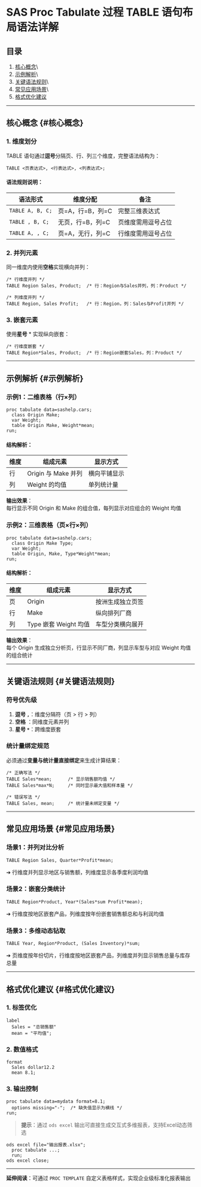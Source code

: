 # SAS Proc Tabulate 过程 TABLE 语句布局语法详解

## 目录

1.  [核心概念](#核心概念)\
2.  [示例解析](#示例解析)\
3.  [关键语法规则](#关键语法规则)\
4.  [常见应用场景](#常见应用场景)\
5.  [格式优化建议](#格式优化建议)

------------------------------------------------------------------------

## 核心概念 {#核心概念}

### 1. 维度划分

TABLE 语句通过**逗号**分隔页、行、列三个维度，完整语法结构为：

``` sas
TABLE <页表达式>, <行表达式>, <列表达式>;
```

#### 语法规则说明：

| 语法形式         | 维度分配         | 备注               |
|------------------|------------------|--------------------|
| `TABLE A, B, C;` | 页=A，行=B，列=C | 完整三维表达式     |
| `TABLE , B, C;`  | 无页，行=B，列=C | 页维度需用逗号占位 |
| `TABLE A, , C;`  | 页=A，无行，列=C | 行维度需用逗号占位 |

### 2. 并列元素

同一维度内使用**空格**实现横向并列：

``` sas
/* 行维度并列 */
TABLE Region Sales, Product;  /* 行：Region与Sales并列，列：Product */

/* 列维度并列 */
TABLE Region, Sales Profit;   /* 行：Region，列：Sales与Profit并列 */
```

### 3. 嵌套元素

使用**星号** \* 实现纵向嵌套：

``` sas
/* 行维度嵌套 */
TABLE Region*Sales, Product;  /* 行：Region嵌套Sales，列：Product */
```

------------------------------------------------------------------------

## 示例解析 {#示例解析}

### 示例1：二维表格（行×列）

``` sas
proc tabulate data=sashelp.cars;
  class Origin Make;
  var Weight;
  table Origin Make, Weight*mean; 
run;
```

#### 结构解析：

| 维度 | 组成元素            | 显示方式     |
|------|---------------------|--------------|
| 行   | Origin 与 Make 并列 | 横向平铺显示 |
| 列   | Weight 的均值       | 单列统计量   |

**输出效果**：\
每行显示不同 Origin 和 Make 的组合值，每列显示对应组合的 Weight 均值

### 示例2：三维表格（页×行×列）

``` sas
proc tabulate data=sashelp.cars;
  class Origin Make Type;
  var Weight;
  table Origin, Make, Type*Weight*mean;
run;
```

#### 结构解析：

| 维度 | 组成元素              | 显示方式         |
|------|-----------------------|------------------|
| 页   | Origin                | 按洲生成独立页签 |
| 行   | Make                  | 纵向排列厂商     |
| 列   | Type 嵌套 Weight 均值 | 车型分类横向展开 |

**输出效果**：\
每个 Origin 生成独立分析页，行显示不同厂商，列显示车型与对应 Weight 均值的组合统计

------------------------------------------------------------------------

## 关键语法规则 {#关键语法规则}

### 符号优先级

1.  **逗号 `,`**：维度分隔符（页 \> 行 \> 列）
2.  **空格** ：同维度元素并列
3.  **星号 `*`**：跨维度嵌套

### 统计量绑定规范

必须通过**变量与统计量直接绑定**来生成计算结果：

``` sas
/* 正确写法 */
TABLE Sales*mean;      /* 显示销售额均值 */
TABLE Sales*max*N;     /* 同时显示最大值和样本量 */

/* 错误写法 */
TABLE Sales, mean;     /* 统计量未绑定变量 */
```

------------------------------------------------------------------------

## 常见应用场景 {#常见应用场景}

### 场景1：并列对比分析

``` sas
TABLE Region Sales, Quarter*Profit*mean;
```

➔ 行维度并列显示地区与销售额，列维度显示各季度利润均值

### 场景2：嵌套分类统计

``` sas
TABLE Region*Product, Year*(Sales*sum Profit*mean);
```

➔ 行维度按地区嵌套产品，列维度按年份嵌套销售额总和与利润均值

### 场景3：多维动态钻取

``` sas
TABLE Year, Region*Product, (Sales Inventory)*sum;
```

➔ 页维度按年份切片，行维度按地区嵌套产品，列维度并列显示销售总量与库存总量

------------------------------------------------------------------------

## 格式优化建议 {#格式优化建议}

### 1. 标签优化

``` sas
label 
  Sales = "总销售额"
  mean = "平均值";
```

### 2. 数值格式

``` sas
format 
  Sales dollar12.2
  mean 8.1;
```

### 3. 输出控制

``` sas
proc tabulate data=mydata format=8.1;
  options missing="-";  /* 缺失值显示为横线 */
run;
```

> **提示**：通过 `ods excel` 输出可直接生成交互式多维报表，支持Excel动态筛选

``` sas
ods excel file="输出报表.xlsx";
  proc tabulate ...;
  run;
ods excel close;
```

------------------------------------------------------------------------

**延伸阅读**：可通过 `PROC TEMPLATE` 自定义表格样式，实现企业级标准化报表输出
